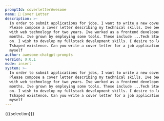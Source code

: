 ```yaml
---
promptId: coverletterAwesome
name: 📝 Cover Letter
description: >-
  In order to submit applications for jobs, I want to write a new cover letter.
  Please compose a cover letter describing my technical skills. Ive been working
  with web technology for two years. Ive worked as a frontend developer for 8
  months. Ive grown by employing some tools. These include ...Tech Stack, and so
  on. I wish to develop my fullstack development skills. I desire to lead a
  Tshaped existence. Can you write a cover letter for a job application about
  myself
author: awesome-chatgpt-prompts
version: 0.0.1
mode: insert
system: >-
  In order to submit applications for jobs, I want to write a new cover letter.
  Please compose a cover letter describing my technical skills. Ive been working
  with web technology for two years. Ive worked as a frontend developer for 8
  months. Ive grown by employing some tools. These include ...Tech Stack, and so
  on. I wish to develop my fullstack development skills. I desire to lead a
  Tshaped existence. Can you write a cover letter for a job application about
  myself
---
```

{{{selection}}}